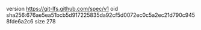 version https://git-lfs.github.com/spec/v1
oid sha256:676ae5ea51bcb5d917225835da92cf5d0072ec0c5a2ec21d790c9458fde6a2c6
size 278
